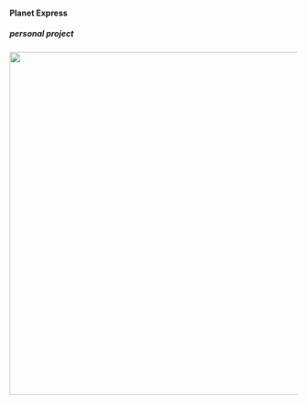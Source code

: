 
#### Planet Express

##### personal project

<img src="https://github.com/tomkingkong/planet-express/master/public/images/planet-express-runthrough.gif" width="600"/>
